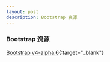 ```yaml
---
layout: post
description: Bootstrap 资源
---
```


### Bootstrap 资源

[Bootstrap v4-alpha.6](http://v4-alpha.getbootstrap.com/){:target="_blank"}
